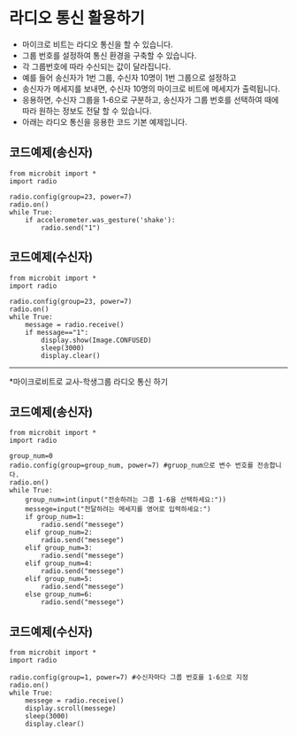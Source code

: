 # 라디오 통신 활용하기

* 마이크로 비트는 라디오 통신을 할 수 있습니다.
* 그룹 번호를 설정하여 통신 환경을 구축할 수 있습니다.
* 각 그룹번호에 따라 수신되는 값이 달라집니다.
* 예를 들어 송신자가 1번 그룹, 수신자 10명이 1번 그룹으로 설정하고
* 송신자가 메세지를 보내면, 수신자 10명의 마이크로 비트에 메세지가 출력됩니다.
* 응용하면, 수신자 그룹을 1-6으로 구분하고, 송신자가 그룹 번호를 선택하여 때에 따라 원하는 정보도 전달 할 수 있습니다.
* 아래는 라디오 통신을 응용한 코드 기본 예제입니다.

## 코드예제(송신자)
```
from microbit import *
import radio

radio.config(group=23, power=7)
radio.on()
while True:
    if accelerometer.was_gesture('shake'):
        radio.send("1")
```

## 코드예제(수신자)
```
from microbit import *
import radio

radio.config(group=23, power=7)
radio.on()
while True:
    message = radio.receive()
    if message=="1":
        display.show(Image.CONFUSED)
        sleep(3000)
        display.clear()
```


---


*마이크로비트로 교사-학생그룹 라디오 통신 하기 
## 코드예제(송신자)
```
from microbit import *
import radio

group_num=0
radio.config(group=group_num, power=7) #gruop_num으로 변수 번호를 전송합니다.
radio.on()
while True:
    group_num=int(input("전송하려는 그룹 1-6을 선택하세요:"))
    messege=input("전달하려는 메세지를 영어로 입력하세요:")
    if group_num=1:
        radio.send("messege")
    elif group_num=2:
        radio.send("messege")
    elif group_num=3:
        radio.send("messege")
    elif group_num=4:
        radio.send("messege")
    elif group_num=5:
        radio.send("messege")
    else group_num=6:
        radio.send("messege")
```


## 코드예제(수신자)
```
from microbit import *
import radio

radio.config(group=1, power=7) #수신자마다 그룹 번호를 1-6으로 지정
radio.on()
while True:
    messege = radio.receive()
    display.scroll(messege)
    sleep(3000)
    display.clear()
```
